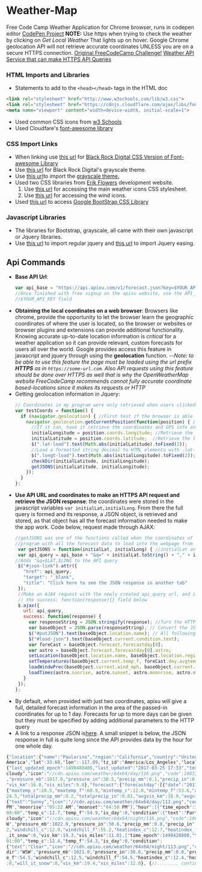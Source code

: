 # Weather-Map
Free Code Camp Weather Application for Chrome browser, runs in codepen editor
<a href="https://codepen.io/joshpas4991/full/wgKQNP/">CodePen Project</a>
<strong>NOTE:</strong> Use https when trying to check the weather by clicking on <em> Get Local Weather</em> That lights up on hover.
Google Chrome geolocation API will not retrieve accurate coordinates UNLESS you are on a secure HTTPS connection.
<a href="https://www.freecodecamp.com/challenges/show-the-local-weather">Original FreeCodeCamp Challenge!</a>
<a href="http://www.apixu.com/doc/">Weather API Service that can make HTTPS API Queries</a>


### HTML Imports and Libraries
* Statements to add to the `<head></head>` tags in the HTML doc  
```html
<link rel="stylesheet" href="http://www.w3schools.com/lib/w3.css">
<link rel="stylesheet" href="https://cdnjs.cloudflare.com/ajax/libs/font-awesome/4.7.0/css/font-awesome.min.css">
<meta name="viewport" content="width=device-width, initial-scale=1">
```
* Used common CSS icons from <a href="https://www.w3schools.com/w3css/" target="_blank">w3 Schools</a>
* Used Cloudfare's <a href="http://fontawesome.io/" target="_blank">font-awesome library</a>

### CSS Import Links
* When linking use <a href="https://blackrockdigital.github.io/startbootstrap-grayscale/vendor/font-awesome/css/font-awesome.min.css" target="_blank">this url</a> for <a target="_blank" href="https://github.com/BlackrockDigital/startbootstrap-grayscale">Black Rock Digital CSS Version of Font-awesome Library</a>
* Use <a target="_blank" href="https://blackrockdigital.github.io/startbootstrap-grayscale/css/grayscale.min.css">this url</a> for Black Rock Digital's grayscale theme.
* Use <a target="_blank" href="https://erikflowers.github.io/weather-icons/css/weather-icons.min.css"> this url</a>to import the <a target="_blank" href="https://startbootstrap.com/template-overviews/grayscale/">grayscale theme.</a>
* Used two CSS libraries from <a href="https://erikflowers.github.io/weather-icons/" target="_blank">Erik Flowers</a> development website.
  1. Use <a href="https://erikflowers.github.io/weather-icons/css/weather-icons.min.css" target="_blank">this url</a> for accessing the main weather icons CSS stylesheet.
  2. Use <a href="https://erikflowers.github.io/weather-icons/css/weather-icons-wind.min.css" target="_blank">this url</a> for accessing the wind icons.
* Used <a href="https://cdnjs.cloudflare.com/ajax/libs/twitter-bootstrap/3.3.7/css/bootstrap.min.css" target="_blank">this url</a> to access <a href="http://getbootstrap.com/css/" target="_blank">Google BootStrap CSS Library</a>  
  
### Javascript Libraries
* The libraries for Bootstrap, grayscale, all came with their own javascript or Jquery libraries.
* Use <a href="https://cdnjs.cloudflare.com/ajax/libs/jquery/3.1.0/jquery.min.js" target="_blank">this url</a> to import regular jquery and <a href="https://cdnjs.cloudflare.com/ajax/libs/jquery-easing/1.3/jquery.easing.min.js" target="_blank">this url</a> to import Jquery easing.

## Api Commands
* <strong>Base API Url</strong>:
    ```javascript
    var api_base = "https://api.apixu.com/v1/forecast.json?key=$YOUR_API_KEY"; //Base API url
    //Once finished with free signup on the apixu website, use the API_KEY granted to your account in the
    //$YOUR_API_KEY field
    ```
* <strong>Obtaining the local coordinates on a web browser</strong>: 
  Browsers like chrome, provide the opportunity to let the browser learn the geographic coordinates of where the user is located, so the browser or websites or browser plugins and extensions can provide additional functionality. Knowing accurate up-to-date location information is <em>critical</em> for a weather application so it can provide relevant, custom forecasts for users all over the world. Google provides access this feature in javascript and jquery through using the <strong>geolocation</strong> function. 
  --<em>Note: to be able to use this feature the page must be loaded using the url prefix <strong>HTTPS</strong> as in `https://some-url.com`. Also API requests using this feature should be done over HTTPS as well that is why the OpenWeatherMap website FreeCodeCamp recommends cannot fully accurate coordinate based-locations since it makes its requests or HTTP</em>
* Getting geolocation information in Jquery:
  ```javascript
  // Coordinates in my program were only retrieved when users clicked on a button which would call an event-handler function below:
  var testCoords = function() {
    if (navigator.geolocation) { //First test if the browser is able to retrieve or use GPS functions
      navigator.geolocation.getCurrentPosition(function(position) { //'position' is the user's coordinates
        //If it can, have it retrieve the coordinates and GPS info and have it execute code below on that event
        initialLongitude = position.coords.longitude; //Retrieve the longitude and bind it to a variable
        initialLatitude = position.coords.latitude;  //Retrieve the latitude
        $(".lat-load").text(Math.abs(initialLatitude).toFixed(2)); 
        //Load a formatted string decimal to HTML elements with .lat-load class
        $(".longt-load").text(Math.abs(initialLongitude).toFixed(2)); //Load longitude to .longt-load HTML classes
        checkDir(initialLatitude, initialLongitude);
        getJSONS(initialLatitude, initialLongitude);
      });
    }
  };
  ```
* <strong>Use API URL and coordinates to make an HTTPS API request and retrieve the JSON response</strong>: the coordinates were stored in the javascript variables `var initialLat,initialLong`. From there the full query is formed and its response, a JSON object, is retrieved and stored, as that object has all the forecast information needed to make the app work. Code below, request made through AJAX:
   ```javascript
   //getJSONS was one of the functions called when the coordinates of the user need to be retrieved and loaded, this function provides
   //program with all the forecast data to load into the webpage from the JSON response from the apixu API
    var getJSONS = function(initialLat, initialLong) { //initialLat and long are the coordinates retrieved from geolocation
    var api_query = api_base + "&q=" + initialLat.toString() + "," + initialLong.toString();
  //Adds "&q=$LAT,$LONG to the API query 
    $("#json-link").attr({
      "href": api_query,
      "target": "_blank",
      "title": "Click here to see the JSON response in another tab"
    });
    //Make an AJAX request with the newly created api_query url, and if there is a successful response execute the function specified in
    // the success: function(response){} field below
    $.ajax({
      url: api_query,
      success: function(response) {
        var responseString = JSON.stringify(response); //Turn the HTTP response object into a string
        var baseObject = JSON.parse(responseString); // Convert the JSON string into a JSON object/dictionary that javascript can use
        $("#putJSON").text(baseObject.location.name); // All following statements are loading data into the correct HTML elements of the                                                       //webpage
        $("#load-json").text(baseObject.current.condition.text);
        var foreCast = baseObject.forecast.forecastday[0];
        var astro = baseObject.forecast.forecastday[0].astro;
        setLocation(baseObject.location.name, baseObject.location.region, baseObject.location.country);
        setTemperatures(baseObject.current.temp_f, foreCast.day.avgtemp_f, foreCast.day.mintemp_f, foreCast.day.maxtemp_f, baseObject.current.feelslike_f, baseObject.current.humidity, foreCast.day.condition.text, baseObject.current.is_day);
        loadWindwPrec(baseObject.current.wind_mph, baseObject.current.wind_dir, baseObject.current.wind_degree, baseObject.current.pressure_in, foreCast.day.totalprecip_in, foreCast.day.totalprecip_mm);
        loadTimes(astro.sunrise, astro.sunset, astro.moonrise, astro.moonset);
      }
    });
  };
  ```
* By default, when provided with just two coordinates, apixu will give a full, detailed forecast information in the area of the passed-in coordinates for up to 1 day. Forecasts for up to more days can be given but they must be specified by adding additional parameters to the HTTP query
* A link to a response JSON is<a href="https://api.apixu.com/v1/forecast.json?key=c5ea8f0d9cf54e4db0473007171201&q=33.682190399999996,-117.88660709999999" target="_blank">here</a>. A small snippet is below, the JSON response in full is quite long since the API provides data by the hour for one whole day.
```javascript
{"location":{"name":"Paularino","region":"California","country":"United States of 
America","lat":33.68,"lon":-117.89,"tz_id":"America/Los_Angeles","localtime_epoch":1490488406,"localtime":"2017-03-25 17:33"},"current":
{"last_updated_epoch":1490488406,"last_updated":"2017-03-25 17:33","temp_c":18.3,"temp_f":64.9,"is_day":1,"condition":{"text":"Partly 
cloudy","icon":"//cdn.apixu.com/weather/64x64/day/116.png","code":1003},"wind_mph":9.4,"wind_kph":15.1,"wind_degree":230,"wind_dir":"SW"
,"pressure_mb":1017.0,"pressure_in":30.5,"precip_mm":0.1,"precip_in":0.0,"humidity":70,"cloud":75,"feelslike_c":18.3,"feelslike_f":64.9,
"vis_km":16.0,"vis_miles":9.0},"forecast":{"forecastday":[{"date":"2017-03-25","date_epoch":1490400000,"day":
{"maxtemp_c":20.5,"maxtemp_f":68.9,"mintemp_c":12.0,"mintemp_f":53.6,"avgtemp_c":15.6,"avgtemp_f":60.1,"maxwind_mph":15.2,"maxwind_kph":
24.5,"totalprecip_mm":0.2,"totalprecip_in":0.01,"avgvis_km":18.9,"avgvis_miles":11.0,"avghumidity":79.0,"condition":
{"text":"Sunny","icon":"//cdn.apixu.com/weather/64x64/day/113.png","code":1000}},"astro":{"sunrise":"06:48 AM","sunset":"07:07 
PM","moonrise":"05:22 AM","moonset":"04:50 PM"},"hour":[{"time_epoch":1490425200,"time":"2017-03-25 
00:00","temp_c":12.7,"temp_f":54.9,"is_day":0,"condition":{"text":"Partly 
cloudy","icon":"//cdn.apixu.com/weather/64x64/night/116.png","code":1003},"wind_mph":2.2,"wind_kph":3.6,"wind_degree":251,"wind_dir":"WS
W","pressure_mb":1022.0,"pressure_in":30.6,"precip_mm":0.0,"precip_in":0.0,"humidity":84,"cloud":14,"feelslike_c":12.9,"feelslike_f":55.
2,"windchill_c":12.9,"windchill_f":55.2,"heatindex_c":12.7,"heatindex_f":54.9,"dewpoint_c":10.0,"dewpoint_f":50.0,"will_it_rain":0,"will
_it_snow":0,"vis_km":19.3,"vis_miles":11.0},{"time_epoch":1490428800,"time":"2017-03-25 
01:00","temp_c":12.4,"temp_f":54.3,"is_day":0,"condition":
{"text":"Clear","icon":"//cdn.apixu.com/weather/64x64/night/113.png","code":1000},"wind_mph":1.6,"wind_kph":2.5,"wind_degree":249,"wind_
dir":"WSW","pressure_mb":1021.0,"pressure_in":30.6,"precip_mm":0.0,"precip_in":0.0,"humidity":87,"cloud":20,"feelslike_c":12.5,"feelslik
e_f":54.5,"windchill_c":12.5,"windchill_f":54.5,"heatindex_c":12.4,"heatindex_f":54.3,"dewpoint_c":10.3,"dewpoint_f":50.5,"will_it_rain"
:0,"will_it_snow":0,"vis_km":19.4,"vis_miles":12.0}, {//........ continues on
```
